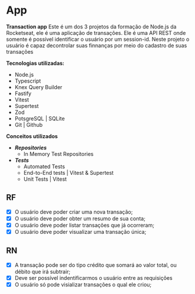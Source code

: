 # App

**Transaction app**
Este é um dos 3 projetos da formação de Node.js da Rocketseat, ele é uma aplicação de transações. Ele é uma API REST onde somente é possível identificar o usuário por um session-id. Neste projeto o usuário  é capaz decontrolar suas finnanças por meio do cadastro de suas transações 

**Tecnologias utilizadas:**
- Node.js
- Typescript
- Knex Query Builder
- Fastify
- Vitest
- Supertest
- Zod
- PotsgreSQL | SQLite
- Git | Github

**Conceitos utilizados**
- **_Repositories_**
  - In Memory Test Repositories
- **_Tests_**
  - Automated Tests
  - End-to-End tests | Vitest & Supertest
  - Unit Tests | Vitest

## RF

- [x] O usuário deve poder criar uma nova transação;
- [x] O usuário deve poder obter um resumo de sua conta;
- [x] O usuário deve poder listar transações que já ocorreram;
- [x] O usuário deve poder visualizar uma transação única;

## RN

- [x] A transação pode ser do tipo crédito que somará ao valor total, ou débito que irá subtrair;
- [x] Deve ser possível indentificarmos o usuário entre as requisições
- [x] O usuário só pode visializar transações o qual ele criou;
